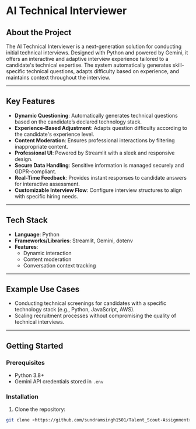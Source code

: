 # AI Technical Interviewer

## About the Project
The AI Technical Interviewer is a next-generation solution for conducting initial technical interviews. Designed with Python and powered by Gemini, it offers an interactive and adaptive interview experience tailored to a candidate's technical expertise. The system automatically generates skill-specific technical questions, adapts difficulty based on experience, and maintains context throughout the interview.

---

## Key Features
- **Dynamic Questioning**: Automatically generates technical questions based on the candidate’s declared technology stack.  
- **Experience-Based Adjustment**: Adapts question difficulty according to the candidate's experience level.  
- **Content Moderation**: Ensures professional interactions by filtering inappropriate content.  
- **Professional UI**: Powered by Streamlit with a sleek and responsive design.  
- **Secure Data Handling**: Sensitive information is managed securely and GDPR-compliant.  
- **Real-Time Feedback**: Provides instant responses to candidate answers for interactive assessment.  
- **Customizable Interview Flow**: Configure interview structures to align with specific hiring needs.  

---

## Tech Stack
- **Language**: Python  
- **Frameworks/Libraries**: Streamlit, Gemini, dotenv  
- **Features**:  
  - Dynamic interaction  
  - Content moderation  
  - Conversation context tracking  

---

## Example Use Cases
- Conducting technical screenings for candidates with a specific technology stack (e.g., Python, JavaScript, AWS).  
- Scaling recruitment processes without compromising the quality of technical interviews.  

---

## Getting Started

### Prerequisites
- Python 3.8+  
- Gemini API credentials stored in `.env`  

### Installation
1. Clone the repository:  
```bash
git clone <https://github.com/sundramsingh1501/Talent_Scout-Assignment>

